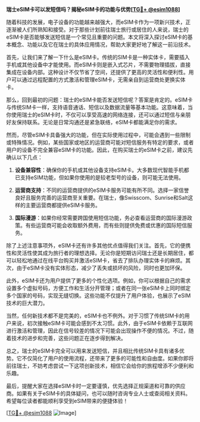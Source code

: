 **瑞士eSIM卡可以发短信吗？揭秘eSIM卡的功能与优势[[TG💪+ @esim1088](https://t.me/s/esim1088)]**

随着科技的发展，电子设备的功能越来越强大，而eSIM卡作为一项新兴技术，正逐渐被人们所熟知和接受。对于那些计划前往瑞士旅行或居住的人来说，瑞士的eSIM卡是否能够发送短信是一个常见且重要的问题。本文将深入探讨eSIM卡的基本概念、功能以及它在瑞士的具体应用情况，帮助大家更好地了解这一前沿技术。

首先，让我们来了解一下什么是eSIM卡。传统的SIM卡是一种实体卡，需要插入手机或其他设备中才能使用。而eSIM卡则是嵌入式芯片，不需要物理插拔，直接集成在设备内部。这种设计不仅节省了空间，还提供了更高的灵活性和便利性。用户可以通过远程配置的方式激活和管理eSIM卡，无需亲自到运营商处更换实体卡。

那么，回到最初的问题：瑞士的eSIM卡能否发送短信呢？答案是肯定的。eSIM卡与传统SIM卡一样，支持语音通话、短信以及数据流量等基本功能。这意味着，当你使用瑞士的eSIM卡时，不仅可以享受高速的网络连接，还可以通过短信与亲朋好友保持联系。无论是日常沟通还是紧急联络，eSIM卡都能满足你的需求。

然而，尽管eSIM卡具备强大的功能，但在实际使用过程中，可能会遇到一些限制或特殊情况。例如，某些国家或地区的运营商可能对短信服务有特定的要求，或者用户的设备不完全兼容eSIM卡的功能。因此，在购买瑞士的eSIM卡之前，建议先确认以下几点：

1. **设备兼容性**：确保你的手机或其他设备支持eSIM卡。大多数现代智能手机都已支持eSIM功能，但如果你使用的是较老型号的设备，则可能无法使用。
   
2. **运营商支持**：不同的运营商提供的eSIM卡服务可能有所不同。选择一家信誉良好且服务完善的运营商至关重要。在瑞士，像Swisscom、Sunrise和Salt这样的主要运营商都提供eSIM卡服务。

3. **国际漫游**：如果你经常需要跨国使用短信功能，务必查看运营商的国际漫游政策。有些运营商可能会收取额外费用，而有些则提供免费或优惠的国际短信服务。

除了上述注意事项外，eSIM卡还有许多其他优点值得我们关注。首先，它的便携性和灵活性使其成为旅行者的理想选择。无论你是短期访问瑞士还是长期居住，都可以轻松地通过在线平台购买并激活eSIM卡，省去了排队办理实体卡的麻烦。其次，由于eSIM卡没有实体形态，减少了丢失或损坏的风险，同时也更加环保。

此外，eSIM卡还为用户提供了更多的个性化选项。例如，你可以根据自己的需求设置多个虚拟号码，方便工作和生活分开管理；或者在同一张eSIM卡上同时绑定多个国家的号码，实现无缝切换。这些功能不仅提升了用户体验，也展示了eSIM技术的巨大潜力。

当然，任何新技术都不是完美的，eSIM卡也不例外。对于习惯了传统SIM卡的用户来说，初次接触eSIM卡可能会感到不太习惯。此外，由于eSIM卡依赖于互联网进行激活和管理，因此在信号较差的情况下可能会出现操作不便的情况。不过，随着技术的进步和完善，这些问题正在逐步得到解决。

总之，瑞士的eSIM卡完全可以用来发送短信，并且相比传统SIM卡具有诸多优势。它不仅简化了用户的使用流程，还带来了更多的可能性和自由度。如果你即将前往瑞士，不妨考虑尝试一下这项创新技术，相信它会给你的旅程增添不少便利和乐趣。

最后，提醒大家在选择eSIM卡时一定要谨慎，优先选择正规渠道和可靠的供应商。如果有关于eSIM卡的具体疑问，也可以随时咨询专业人士或查阅相关资料。希望每位读者都能顺利享受到eSIM带来的便捷体验！

[[TG💪+ @esim1088](https://t.me/s/esim1088) ![Image](https://i.postimg.cc/4NQfJmqS/Snipaste-2025-05-13-00-14-12.png)]